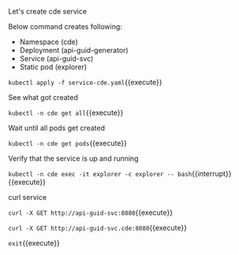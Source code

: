 Let's create cde service

Below command creates following:

* Namespace (cde)
* Deployment (api-guid-generator)
* Service (api-guid-svc)
* Static pod (explorer)

`kubectl apply -f service-cde.yaml`{{execute}}

See what got created

`kubectl -n cde get all`{{execute}}

Wait until all pods get created

`kubectl -n cde get pods`{{execute}}

Verify that the service is up and running

`kubectl -n cde exec -it explorer -c explorer -- bash`{{interrupt}}{{execute}}

curl service

`curl -X GET http://api-guid-svc:8080`{{execute}}

`curl -X GET http://api-guid-svc.cde:8080`{{execute}}

`exit`{{execute}}